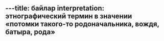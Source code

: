 ---title: байлар
interpretation: этнографический термин в значении «потомки такого-то родоначальника, вождя, батыра, рода»
---
